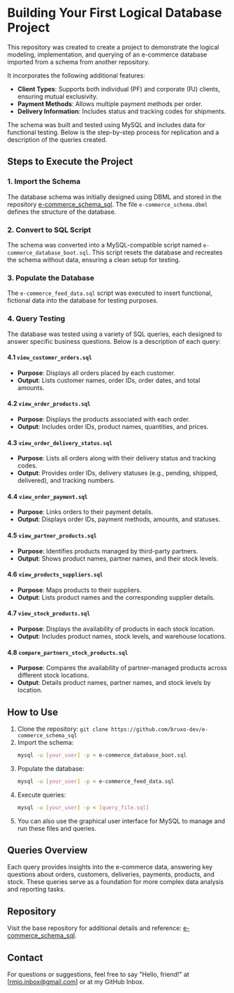 # Building Your First Logical Database Project

This repository was created to create a project to demonstrate the logical modeling, implementation, and querying of an e-commerce database imported from a schema from another repository.

It incorporates the following additional features:

- **Client Types**: Supports both individual (PF) and corporate (PJ) clients, ensuring mutual exclusivity.
- **Payment Methods**: Allows multiple payment methods per order.
- **Delivery Information**: Includes status and tracking codes for shipments.

The schema was built and tested using MySQL and includes data for functional testing. Below is the step-by-step process for replication and a description of the queries created.

## Steps to Execute the Project

### 1. Import the Schema

The database schema was initially designed using DBML and stored in the repository [e-commerce_schema_sql](https://github.com/bruxo-dev/e-commerce_schema_sql). The file `e-commerce_schema.dbml` defines the structure of the database.

### 2. Convert to SQL Script

The schema was converted into a MySQL-compatible script named `e-commerce_database_boot.sql`. This script resets the database and recreates the schema without data, ensuring a clean setup for testing.

### 3. Populate the Database

The `e-commerce_feed_data.sql` script was executed to insert functional, fictional data into the database for testing purposes.

### 4. Query Testing

The database was tested using a variety of SQL queries, each designed to answer specific business questions. Below is a description of each query:

#### 4.1 `view_customer_orders.sql`
- **Purpose**: Displays all orders placed by each customer.
- **Output**: Lists customer names, order IDs, order dates, and total amounts.

#### 4.2 `view_order_products.sql`
- **Purpose**: Displays the products associated with each order.
- **Output**: Includes order IDs, product names, quantities, and prices.

#### 4.3 `view_order_delivery_status.sql`
- **Purpose**: Lists all orders along with their delivery status and tracking codes.
- **Output**: Provides order IDs, delivery statuses (e.g., pending, shipped, delivered), and tracking numbers.

#### 4.4 `view_order_payment.sql`
- **Purpose**: Links orders to their payment details.
- **Output**: Displays order IDs, payment methods, amounts, and statuses.

#### 4.5 `view_partner_products.sql`
- **Purpose**: Identifies products managed by third-party partners.
- **Output**: Shows product names, partner names, and their stock levels.

#### 4.6 `view_products_suppliers.sql`
- **Purpose**: Maps products to their suppliers.
- **Output**: Lists product names and the corresponding supplier details.

#### 4.7 `view_stock_products.sql`
- **Purpose**: Displays the availability of products in each stock location.
- **Output**: Includes product names, stock levels, and warehouse locations.

#### 4.8 `compare_partners_stock_products.sql`
- **Purpose**: Compares the availability of partner-managed products across different stock locations.
- **Output**: Details product names, partner names, and stock levels by location.

## How to Use

1. Clone the repository: `git clone https://github.com/bruxo-dev/e-commerce_schema_sql`
2. Import the schema:
   ```bash
   mysql -u [your_user] -p < e-commerce_database_boot.sql
   ```
3. Populate the database:
   ```bash
   mysql -u [your_user] -p < e-commerce_feed_data.sql
   ```
4. Execute queries:
   ```bash
   mysql -u [your_user] -p < [query_file.sql]
   ```
5. You can also use the graphical user interface for MySQL to manage and run these files and queries.

## Queries Overview

Each query provides insights into the e-commerce data, answering key questions about orders, customers, deliveries, payments, products, and stock. These queries serve as a foundation for more complex data analysis and reporting tasks.

## Repository

Visit the base repository for additional details and reference: [e-commerce_schema_sql](https://github.com/bruxo-dev/e-commerce_schema_sql). 

## Contact
For questions or suggestions, feel free to say "Hello, friend!" at [rmjo.inbox@gmail.com] or at my GitHub Inbox.
